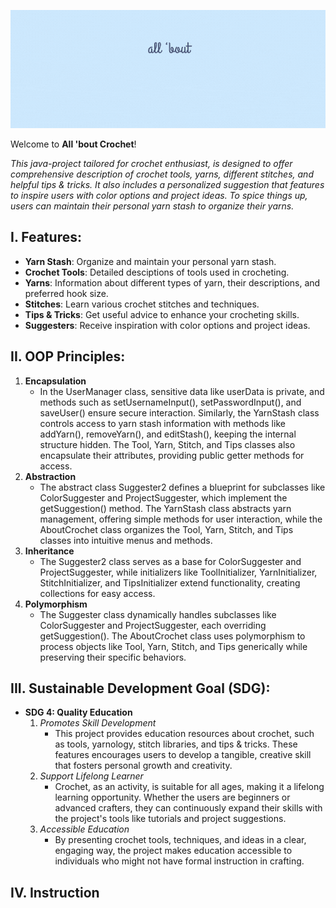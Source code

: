 ![Alt text](gif.gif)

Welcome to **All 'bout Crochet**!

*This java-project tailored for crochet enthusiast, is designed to offer comprehensive description of crochet tools, yarns, different stitches, and helpful tips & tricks. It also includes a personalized suggestion that features to inspire users with color options and project ideas. To spice things up, users can maintain their personal yarn stash to organize their yarns.*

## I. Features:
- **Yarn Stash**: Organize and maintain your personal yarn stash.
- **Crochet Tools**: Detailed desciptions of tools used in crocheting.
- **Yarns**: Information about different types of yarn, their descriptions, and preferred hook size.
- **Stitches**: Learn various crochet stitches and techniques.
- **Tips & Tricks**: Get useful advice to enhance your crocheting skills.
- **Suggesters**: Receive inspiration with color options and project ideas.

## II. OOP Principles:
1. **Encapsulation**
    - In the UserManager class, sensitive data like userData is private, and methods such as setUsernameInput(), setPasswordInput(), and saveUser() ensure secure interaction. Similarly, the YarnStash class controls access to yarn stash information with methods like addYarn(), removeYarn(), and editStash(), keeping the internal structure hidden. The Tool, Yarn, Stitch, and Tips classes also encapsulate their attributes, providing public getter methods for access.
2. **Abstraction**
    -  The abstract class Suggester2 defines a blueprint for subclasses like ColorSuggester and ProjectSuggester, which implement the getSuggestion() method. The YarnStash class abstracts yarn management, offering simple methods for user interaction, while the AboutCrochet class organizes the Tool, Yarn, Stitch, and Tips classes into intuitive menus and methods.
3. **Inheritance**
    - The Suggester2 class serves as a base for ColorSuggester and ProjectSuggester, while initializers like ToolInitializer, YarnInitializer, StitchInitializer, and TipsInitializer extend functionality, creating collections for easy access.
4. **Polymorphism**
    - The Suggester class dynamically handles subclasses like ColorSuggester and ProjectSuggester, each overriding getSuggestion(). The AboutCrochet class uses polymorphism to process objects like Tool, Yarn, Stitch, and Tips generically while preserving their specific behaviors.

## III. Sustainable Development Goal (SDG):
- **SDG 4: Quality Education**
    1. *Promotes Skill Development*
        - This project provides education resources about crochet, such as tools, yarnology, stitch libraries, and tips & tricks. These features encourages users to develop a tangible, creative skill that fosters personal growth and creativity.
    2. *Support Lifelong Learner*
        - Crochet, as an activity, is suitable for all ages, making it a lifelong learning opportunity. Whether the users are beginners or advanced crafters, they can continuously expand their skills with the project's tools like tutorials and project suggestions.
    3. *Accessible Education*
        - By presenting crochet tools, techniques, and ideas in a clear, engaging way, the project makes education accessible to individuals who might not have formal instruction in crafting.

## IV. Instruction